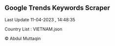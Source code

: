 

## Google Trends Keywords Scraper 
 
Last Update 11-04-2023 , 14:48:35

Country List :
VIETNAM.json



© Abdul Muttaqin 
